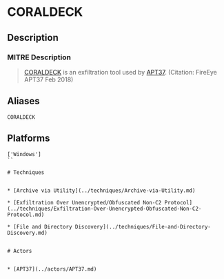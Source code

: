
# CORALDECK

## Description

### MITRE Description

> [CORALDECK](https://attack.mitre.org/software/S0212) is an exfiltration tool used by [APT37](https://attack.mitre.org/groups/G0067). (Citation: FireEye APT37 Feb 2018)

## Aliases

```
CORALDECK
```

## Platforms

```
['Windows']
``

# Techniques


* [Archive via Utility](../techniques/Archive-via-Utility.md)

* [Exfiltration Over Unencrypted/Obfuscated Non-C2 Protocol](../techniques/Exfiltration-Over-Unencrypted-Obfuscated-Non-C2-Protocol.md)
    
* [File and Directory Discovery](../techniques/File-and-Directory-Discovery.md)
    

# Actors


* [APT37](../actors/APT37.md)

